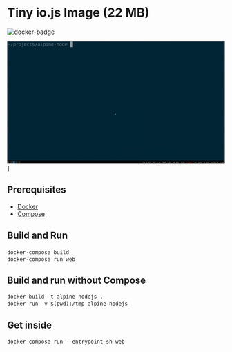 # Tiny io.js Image (22 MB)

![docker-badge](http://dockeri.co/image/oreng/iojs)

![demo](demo.gif)]

## Prerequisites

* [Docker](https://docs.docker.com/installation)
* [Compose](https://docs.docker.com/compose/install)

## Build and Run

    docker-compose build
    docker-compose run web

## Build and run without Compose

    docker build -t alpine-nodejs .
    docker run -v $(pwd):/tmp alpine-nodejs

## Get inside

    docker-compose run --entrypoint sh web
